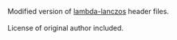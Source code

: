 Modified version of [lambda-lanczos](https://github.com/mrcdr/lambda-lanczos) header files.<br />
<br />
License of original author included.
